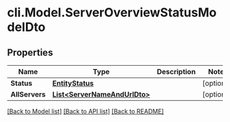 # cli.Model.ServerOverviewStatusModelDto

## Properties

Name | Type | Description | Notes
------------ | ------------- | ------------- | -------------
**Status** | [**EntityStatus**](EntityStatus.md) |  | [optional] 
**AllServers** | [**List&lt;ServerNameAndUrlDto&gt;**](ServerNameAndUrlDto.md) |  | [optional] 

[[Back to Model list]](../README.md#documentation-for-models) [[Back to API list]](../README.md#documentation-for-api-endpoints) [[Back to README]](../README.md)

